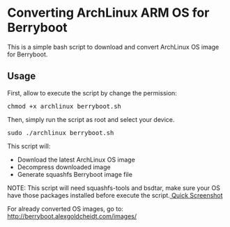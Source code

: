 # Converting ArchLinux ARM OS for Berryboot
This is a simple bash script to download and convert ArchLinux OS image for Berryboot.
<h2>Usage</h2>
First, allow to execute the script by change the permission:
<pre>chmod +x archlinux_berryboot.sh</pre>
Then, simply run the script as root and select your device.
<pre>sudo ./archlinux_berryboot.sh</pre>
This script will:
<ul>
 	<li>Download the latest ArchLinux OS image</li>
 	<li>Decompress downloaded image</li> 	
 	<li>Generate squashfs Berryboot image file</li>
</ul>
NOTE: This script will need squashfs-tools and bsdtar, make sure your OS have those packages installed before execute the script.<a target="_blank" href="http://www.alexgoldcheidt.com/wp-content/uploads/sites/5/2017/03/archlinux-berryboot-demo.png"> Quick Screenshot</a>

For already converted OS images, go to: <a target="_blank" href="http://berryboot.alexgoldcheidt.com/images/">http://berryboot.alexgoldcheidt.com/images/</a>

&nbsp;

